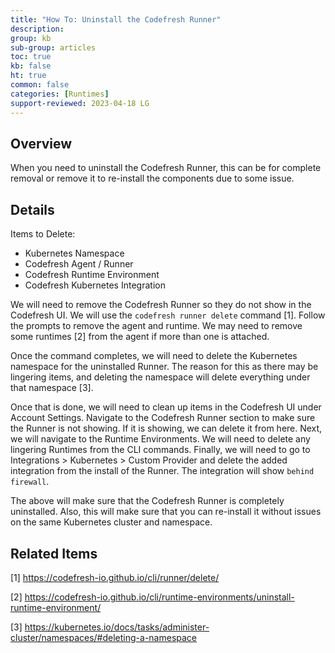 ```yaml
---
title: "How To: Uninstall the Codefresh Runner"
description: 
group: kb
sub-group: articles
toc: true
kb: false
ht: true
common: false
categories: [Runtimes]
support-reviewed: 2023-04-18 LG
---
```


## Overview

When you need to uninstall the Codefresh Runner, this can be for complete removal or remove it to re-install the components due to some issue.

## Details

Items to Delete:

* Kubernetes Namespace
* Codefresh Agent / Runner
* Codefresh Runtime Environment
* Codefresh Kubernetes Integration

We will need to remove the Codefresh Runner so they do not show in the Codefresh UI. We will use the `codefresh runner delete` command [1]. Follow the prompts to remove the agent and runtime. We may need to remove some runtimes [2] from the agent if more than one is attached.

Once the command completes, we will need to delete the Kubernetes namespace for the uninstalled Runner. The reason for this as there may be lingering items, and deleting the namespace will delete everything under that namespace [3].

Once that is done, we will need to clean up items in the Codefresh UI under Account Settings. Navigate to the Codefresh Runner section to make sure the Runner is not showing. If it is showing, we can delete it from here. Next, we will navigate to the Runtime Environments. We will need to delete any lingering Runtimes from the CLI commands. Finally, we will need to go to Integrations > Kubernetes > Custom Provider and delete the added integration from the install of the Runner. The integration will show `behind firewall`.

The above will make sure that the Codefresh Runner is completely uninstalled. Also, this will make sure that you can re-install it without issues on the same Kubernetes cluster and namespace.

## Related Items

[1] <https://codefresh-io.github.io/cli/runner/delete/>

[2] <https://codefresh-io.github.io/cli/runtime-environments/uninstall-runtime-environment/>

[3] <https://kubernetes.io/docs/tasks/administer-cluster/namespaces/#deleting-a-namespace>
